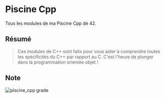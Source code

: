 # Piscine Cpp
Tous les modules de ma Piscine Cpp de 42.

## Résumé
> Ces modules de C++ sont faits pour vous aider à comprendre toutes les spécificités du C++ par rapport au C. C'est l'heure de plonger dans la programmation orientée objet !

## Note
![piscine_cpp grade](https://badge42.herokuapp.com/api/project/acoezard/cpp-module-08)
